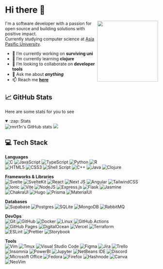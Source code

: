 # Hi there 👋
<img align="right" width="200px" src="https://i.imgur.com/p0znjQv.gif">  

I'm a software developer with a passion for open source and building solutions with positive impact.  
Currently studying computer science at [Asia Pasific University](https://wwww.apu.edu.my).

- 🔭 I’m currently working on **surviving uni**
- 🌱 I’m currently learning **clojure**
- 👯 I’m looking to collaborate on **developer tools**
- 💬 Ask me about ***anything***
- 📫 Reach me **[here](#-contact)**

## 📈 GitHub Stats
Here are some stats for you to see
<details open>
  <summary>:zap: Stats</summary>
  <img alt="rmrt1n's GitHub stats" src="https://github-readme-stats.vercel.app/api?username=rmrt1n&show_icons=true&disable_animations=true">
  <img src="https://github-readme-stats.vercel.app/api/top-langs/?username=rmrt1n&layout=compact&hide=html&langs_count=10">
</details>

## 💻 Tech Stack
**Languages**  
![C](https://img.shields.io/badge/c-%2300599C.svg?style=for-the-badge&logo=c&logoColor=white)
![JavaScript](https://img.shields.io/badge/javascript-%23323330.svg?style=for-the-badge&logo=javascript&logoColor=%23F7DF1E)
![TypeScript](https://img.shields.io/badge/TypeScript-007ACC?style=for-the-badge&logo=typescript&logoColor=white)
![Python](https://img.shields.io/badge/python-3670A0?style=for-the-badge&logo=python&logoColor=ffdd54)
![R](https://img.shields.io/badge/r-%23276DC3.svg?style=for-the-badge&logo=r&logoColor=white)  
![HTML5](https://img.shields.io/badge/html5-%23E34F26.svg?style=for-the-badge&logo=html5&logoColor=white)
![CSS3](https://img.shields.io/badge/css3-%231572B6.svg?style=for-the-badge&logo=css3&logoColor=white)
![Shell Script](https://img.shields.io/badge/shell_script-%23121011.svg?style=for-the-badge&logo=gnu-bash&logoColor=white)
![C++](https://img.shields.io/badge/c++-%2300599C.svg?style=for-the-badge&logo=c%2B%2B&logoColor=white)
![Java](https://img.shields.io/badge/java-%23ED8B00.svg?style=for-the-badge&logo=java&logoColor=white)
![Clojure](https://img.shields.io/badge/Clojure-5881D8?style=for-the-badge&logo=clojure&logoColor=white)

**Frameworks & Libraries**  
![Svelte](https://img.shields.io/badge/svelte-%23f1413d.svg?style=for-the-badge&logo=svelte&logoColor=white)
![SvelteKit](https://img.shields.io/badge/SvelteKit-FF3E00?style=for-the-badge&logo=Svelte&logoColor=white)
![React](https://img.shields.io/badge/react-%2320232a.svg?style=for-the-badge&logo=react&logoColor=%2361DAFB)
![Next JS](https://img.shields.io/badge/Next-black?style=for-the-badge&logo=next.js&logoColor=white)
![Angular](https://img.shields.io/badge/angular-%23DD0031.svg?style=for-the-badge&logo=angular&logoColor=white)
![TailwindCSS](https://img.shields.io/badge/tailwindcss-%2338B2AC.svg?style=for-the-badge&logo=tailwind-css&logoColor=white)  
![Ionic](https://img.shields.io/badge/Ionic-3880FF?style=for-the-badge&logo=ionic&logoColor=white)
![Vite](https://img.shields.io/badge/Vite-B73BFE?style=for-the-badge&logo=vite&logoColor=FFD62E)
![NodeJS](https://img.shields.io/badge/node.js-6DA55F?style=for-the-badge&logo=node.js&logoColor=white)
![Express.js](https://img.shields.io/badge/express.js-%23404d59.svg?style=for-the-badge&logo=express&logoColor=%2361DAFB)
![Flask](https://img.shields.io/badge/flask-%23000.svg?style=for-the-badge&logo=flask&logoColor=white)
![Jasmine](https://img.shields.io/badge/Jasmine-8A4182?style=for-the-badge&logo=Jasmine&logoColor=white)  
![ChakraUI](https://img.shields.io/badge/Chakra--UI-319795?style=for-the-badge&logo=chakra-ui&logoColor=white)
![Hugo](https://img.shields.io/badge/Hugo-FF4088?style=for-the-badge&logo=hugo&logoColor=white)
![Prisma](https://img.shields.io/badge/Prisma-3982CE?style=for-the-badge&logo=Prisma&logoColor=white)
![MaterialUI](https://img.shields.io/badge/Material%20UI-007FFF?style=for-the-badge&logo=mui&logoColor=white)


**Databases**  
![Supabase](https://img.shields.io/badge/Supabase-3ECF8E?style=for-the-badge&logo=supabase&logoColor=white)
![Postgres](https://img.shields.io/badge/postgres-%23316192.svg?style=for-the-badge&logo=postgresql&logoColor=white)
![SQLite](https://img.shields.io/badge/sqlite-%2307405e.svg?style=for-the-badge&logo=sqlite&logoColor=white)
![MongoDB](https://img.shields.io/badge/MongoDB-%234ea94b.svg?style=for-the-badge&logo=mongodb&logoColor=white)
![RabbitMQ](https://img.shields.io/badge/rabbitmq-%23FF6600.svg?&style=for-the-badge&logo=rabbitmq&logoColor=white)

**DevOps**  
![Git](https://img.shields.io/badge/git-%23F05033.svg?style=for-the-badge&logo=git&logoColor=white)
![GitHub](https://img.shields.io/badge/github-%23121011.svg?style=for-the-badge&logo=github&logoColor=white)
![Docker](https://img.shields.io/badge/docker-%230db7ed.svg?style=for-the-badge&logo=docker&logoColor=white)
![Linux](https://img.shields.io/badge/Linux-FCC624?style=for-the-badge&logo=linux&logoColor=black)
![GitHub Actions](https://img.shields.io/badge/github%20actions-%232671E5.svg?style=for-the-badge&logo=githubactions&logoColor=white)  
![GitHub Pages](https://img.shields.io/badge/GitHub%20Pages-222222?style=for-the-badge&logo=GitHub%20Pages&logoColor=white)
![DigitalOcean](https://img.shields.io/badge/DigitalOcean-%230167ff.svg?style=for-the-badge&logo=digitalOcean&logoColor=white)
![Vercel](https://img.shields.io/badge/vercel-%23000000.svg?style=for-the-badge&logo=vercel&logoColor=white)
![Terraform](https://img.shields.io/badge/terraform-%235835CC.svg?style=for-the-badge&logo=terraform&logoColor=white)  
![ESLint](https://img.shields.io/badge/ESLint-4B3263?style=for-the-badge&logo=eslint&logoColor=white)
![Prettier](https://img.shields.io/badge/prettier-1A2C34?style=for-the-badge&logo=prettier&logoColor=F7BA3E)
![Storybook](https://img.shields.io/badge/storybook-FF4785?style=for-the-badge&logo=storybook&logoColor=white)

**Tools**  
![Vim](https://img.shields.io/badge/VIM-%2311AB00.svg?style=for-the-badge&logo=vim&logoColor=white)
![Tmux](https://img.shields.io/badge/tmux-1BB91F?style=for-the-badge&logo=tmux&logoColor=white)
![Visual Studio Code](https://img.shields.io/badge/Visual%20Studio%20Code-0078d7.svg?style=for-the-badge&logo=visual-studio-code&logoColor=white)
![Figma](https://img.shields.io/badge/figma-%23F24E1E.svg?style=for-the-badge&logo=figma&logoColor=white)
![Jira](https://img.shields.io/badge/jira-%230A0FFF.svg?style=for-the-badge&logo=jira&logoColor=white)
![Trello](https://img.shields.io/badge/Trello-%23026AA7.svg?style=for-the-badge&logo=Trello&logoColor=white)  
![Insomnia](https://img.shields.io/badge/Insomnia-5849be?style=for-the-badge&logo=Insomnia&logoColor=white)
![PowerBI](https://img.shields.io/badge/PowerBI-F2C811?style=for-the-badge&logo=Power%20BI&logoColor=white)
![Jupyter](https://img.shields.io/badge/Jupyter-F37626.svg?&style=for-the-badge&logo=Jupyter&logoColor=white)
![NetBeans IDE](https://img.shields.io/badge/NetBeansIDE-1B6AC6.svg?style=for-the-badge&logo=apache-netbeans-ide&logoColor=white)
![Discord](https://img.shields.io/badge/Discord-5865F2?style=for-the-badge&logo=discord&logoColor=white)  
![Microsoft Office](https://img.shields.io/badge/Microsoft_Office-D83B01?style=for-the-badge&logo=microsoft-office&logoColor=white)
![Fedora](https://img.shields.io/badge/Fedora-294172?style=for-the-badge&logo=fedora&logoColor=white)
![Firefox](https://img.shields.io/badge/Firefox-FF7139?style=for-the-badge&logo=Firefox-Browser&logoColor=white)
![Hashnode](https://img.shields.io/badge/Hashnode-2962FF?style=for-the-badge&logo=hashnode&logoColor=white)
![Canva](https://img.shields.io/badge/Canva-%2300C4CC.svg?style=for-the-badge&logo=Canva&logoColor=white)  
![NeoVim](https://img.shields.io/badge/NeoVim-%2357A143.svg?&style=for-the-badge&logo=neovim&logoColor=white)

<!--
**rmrt1n/rmrt1n** is a ✨ _special_ ✨ repository because its `README.md` (this file) appears on your GitHub profile.

Here are some ideas to get you started:

- 🔭 I’m currently working on ...
- 🌱 I’m currently learning ...
- 👯 I’m looking to collaborate on ...
- 🤔 I’m looking for help with ...
- 💬 Ask me about ...
- 📫 How to reach me: ...
- 😄 Pronouns: ...
- ⚡ Fun fact: ...
-->
